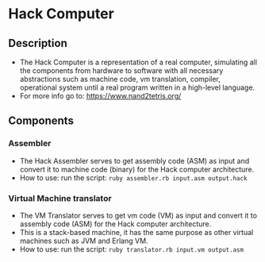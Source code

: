 # Hack Computer

## Description
- The Hack Computer is a representation of a real computer, simulating all the components from hardware to software with all necessary abstractions such as machine code, vm translation, compiler, operational system until a real program written in a high-level language.
- For more info go to: https://www.nand2tetris.org/

## Components

### Assembler
- The Hack Assembler serves to get assembly code (ASM) as input and convert it to machine code (binary) for the Hack computer architecture.
- How to use: run the script: `ruby assembler.rb input.asm output.hack`

### Virtual Machine translator
- The VM Translator serves to get vm code (VM) as input and convert it to assembly code (ASM) for the Hack computer architecture.
- This is a stack-based machine, it has the same purpose as other virtual machines such as JVM and Erlang VM.
- How to use: run the script: `ruby translator.rb input.vm output.asm`

